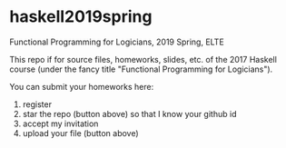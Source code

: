 # haskell2019spring
Functional Programming for Logicians, 2019 Spring, ELTE

This repo if for source files, homeworks, slides, etc. of the 2017 Haskell course (under the fancy title "Functional Programming for Logicians"). 

You can submit your homeworks here:
1. register
2. star the repo (button above) so that I know your github id
3. accept my invitation
4. upload your file (button above)
